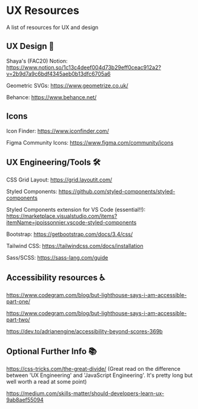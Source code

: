 # UX Resources
A list of resources for UX and design

## UX Design 🎨

Shaya's (FAC20) Notion: 
https://www.notion.so/1c13c4deef004d73b29eff0ceac912a2?v=2b9d7a9c6bdf4345aeb0b13dfc6705a6

Geometric SVGs:
https://www.geometrize.co.uk/

Behance: 
https://www.behance.net/

## Icons

Icon Finder:
https://www.iconfinder.com/

Figma Community Icons:
https://www.figma.com/community/icons

## UX Engineering/Tools 🛠️

CSS Grid Layout:
https://grid.layoutit.com/

Styled Components:
https://github.com/styled-components/styled-components

Styled Components extension for VS Code (essential!!):
https://marketplace.visualstudio.com/items?itemName=jpoissonnier.vscode-styled-components

Bootstrap:
https://getbootstrap.com/docs/3.4/css/

Tailwind CSS:
https://tailwindcss.com/docs/installation

Sass/SCSS:
https://sass-lang.com/guide

## Accessibility resources ♿

https://www.codegram.com/blog/but-lighthouse-says-i-am-accessible-part-one/

https://www.codegram.com/blog/but-lighthouse-says-i-am-accessible-part-two/

https://dev.to/adrianengine/accessibility-beyond-scores-369b

## Optional Further Info 📚

https://css-tricks.com/the-great-divide/ (Great read on the difference between 'UX Engineering' and 'JavaScript Engineering'. It's pretty long but well worth a read at some point)

https://medium.com/skills-matter/should-developers-learn-ux-9ab8aef55094

